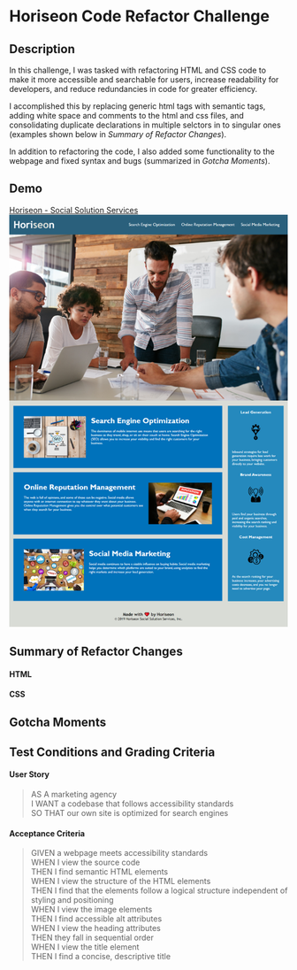 # Horiseon Code Refactor Challenge
## Description
In this challenge, I was tasked with refactoring HTML and CSS code to make it more accessible and searchable for users, increase readability for developers, and reduce redundancies in code for greater efficiency.

I accomplished this by replacing generic html tags with semantic tags, adding white space and comments to the html and css files, and consolidating duplicate declarations in multiple selctors in to singular ones (examples shown below in *Summary of Refactor Changes*).

In addition to refactoring the code, I also added some functionality to the webpage and fixed syntax and bugs (summarized in *Gotcha Moments*).

## Demo
[Horiseon - Social Solution Services](https://glendonintendo.github.io/challenge1-horiseon-accessibility/)
![Image](assets/images/horiseon-webpage-screenshot.png)

## Summary of Refactor Changes
#### HTML


#### CSS

## Gotcha Moments

## Test Conditions and Grading Criteria
#### User Story
>AS A marketing agency  
I WANT a codebase that follows accessibility standards  
SO THAT our own site is optimized for search engines

#### Acceptance Criteria
>GIVEN a webpage meets accessibility standards  
WHEN I view the source code  
THEN I find semantic HTML elements  
WHEN I view the structure of the HTML elements  
THEN I find that the elements follow a logical structure independent of styling and positioning  
WHEN I view the image elements  
THEN I find accessible alt attributes  
WHEN I view the heading attributes  
THEN they fall in sequential order  
WHEN I view the title element  
THEN I find a concise, descriptive title